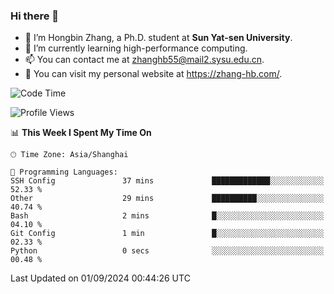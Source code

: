 ### Hi there 👋

- 🔭 I’m Hongbin Zhang, a Ph.D. student at **Sun Yat-sen University**.
- 🌱 I’m currently learning high-performance computing.
- 📫 You can contact me at zhanghb55@mail2.sysu.edu.cn.
- 👀 You can visit my personal website at https://zhang-hb.com/.

<!--START_SECTION:waka-->
![Code Time](http://img.shields.io/badge/Code%20Time-340%20hrs%2036%20mins-blue)

![Profile Views](http://img.shields.io/badge/Profile%20Views-0-blue)

📊 **This Week I Spent My Time On** 

```text
🕑︎ Time Zone: Asia/Shanghai

💬 Programming Languages: 
SSH Config               37 mins             █████████████░░░░░░░░░░░░   52.33 % 
Other                    29 mins             ██████████░░░░░░░░░░░░░░░   40.74 % 
Bash                     2 mins              █░░░░░░░░░░░░░░░░░░░░░░░░   04.10 % 
Git Config               1 min               █░░░░░░░░░░░░░░░░░░░░░░░░   02.33 % 
Python                   0 secs              ░░░░░░░░░░░░░░░░░░░░░░░░░   00.48 % 
```


 Last Updated on 01/09/2024 00:44:26 UTC
<!--END_SECTION:waka-->
